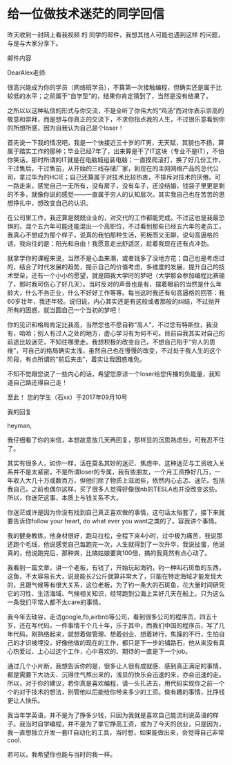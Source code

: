 # 给一位做技术迷茫的同学回信

昨天收到一封网上看我视频 的 同学的邮件，我想其他人可能也遇到这样 的问题，与是与大家分享下。

邮件内容

DearAlex老师:

很高兴能成为你的学员（网络班学员），不算第一次接触编程，但确实还是属于比较低的水平；之前属于“自学型”的，结果你肯定猜到了，当然是没有结果了。

之所以以这种私信的形式与你交流，不是全听了你伟大的“鸡汤”而对你表示崇高的敬意和崇拜，而是想与你真正的交流下，不求你指点我的人生，不过很乐意看到你的所想所感，因为自我认为自己是个loser！

首先说一下我的情况吧，我是一个快接近三十岁的IT男，无天赋，其貌也不扬，算属于踏实工作的那种；毕业已经7年了，出来算是干了IT这块（专业不是IT），不怕你笑话，那时所谓的IT就是在电脑城组装电脑；一直摸爬滚打，换了好几份工作，干过售后，干过售前，从开始的三线存储厂家，到现在的主网网络产品的总代公司，拿过华为的HCIE；自己还算属于对技术比较热衷，不排斥对技术的厌倦。可一路走来，感觉自己一无所有，没有房子，没有车子，还没结婚，钱袋子里更是剩的不多，就像你说的感觉——一直属于穷人的认知层次。其实我自己也在苦苦的思想挣扎中，想改变自己的认识。

在公司里工作，我还算是兢兢业业的，对交代的工作都能完成。不过这也是我最恐惧的，混个五六年可能还能混出一个高职位，不过看到那些已经五六年的老员工，我真心不想成为那个样子，说真的我怕那种生活，死板而又无聊，说句高逼格的话，我向往的是：阳光和自由！我愿意走出舒适区，趁着我现在还有点冲劲。

就拿学你的课程来说，当然不是心血来潮，或者钱多了没地方花；自己也是考虑过的，结合了时代发展的趋势，提示自己的价值考虑，多维度的发展，提升自己的技术壁垒，还有一个小小的愿望，就是圆我大学时的梦吧（大学那会参加编程比赛输了，那时我可伤心了好几天）。当时反对的声音也是有，摆着眼前的当然是什么年龄大，什么不务正业，什么不好好工作等等。每当这时我还有句高逼格的回答：我60岁壮年，我还年轻。说归说，内心其实还是有这般或者那般的纠结，不过抛开所有的困惑，就当圆自己一个当初的梦吧！

你的见识和格局肯定比我高，当然您也不愿自称“高人”，不过您有特斯拉，我没有，哈哈；别人有过人之处的地方，虚心学习有为何不可。目前自我其实对自己的前途比较迷茫，不知往哪里走。我想积极的改变自己，不想自己陷于“穷人的思维”，可自己的格局确实太浅，虽然自己也在慢慢的改变，不过处于我人生的这个阶段，有点所谓的“前后夹击”，着实让我困惑难免。

不知不觉跟您说了一些内心的话，希望您原谅一个loser给您传播的负能量，我知道自己路还得自己走！



至此！	您的学生（石xx）于2017年09月10号

我的回复

heyman,

我仔细看了你的来信，本想故意放几天再回复，那样显的沉思熟虑些，可我忍不住了。

其实有很多人，如你一样，活在莫名其妙的迷茫、焦虑中，这种迷茫与工资收入关系并不是太紧密，不是所谓loser的专属，我有些朋友，一个月工资挣好几万，一年收入大几十万或数百万，但他们除了物质上滋润些，依然内心忐忑、迷茫。包括我自己，之前也偶尔这样，买了很多人觉得好像很nb的TESLA也并没改变这些。所以，你迷茫这事，本质上与钱关系不大。

你迷茫或许是因为你没有找到自己真正喜欢做的事情，这句话太俗套了，接下来就要告诉你follow your heart, do what ever you want之类的了。容我讲个事情。

我的健身教练，他身材很好，跑马拉松，全程下来4小时，过中极为痛苦，我说那还跑个毛线，他说感觉自己每跑完一次，人生就得到了一次升华，我说扯蛋，他说真的，他说跑完后，那种爽，比搞姑娘要爽100倍，搞的我竟然有点心动了。

我看到一篇文章，讲一个老板，有钱了，开始玩起海钓，钓一种叫石斑鱼的东西，这鱼，不太容易长大，说是能长2公斤就算非常大了，只能在特定海域才能发现大的，且跟气候等有很大关系，这位老板，为了钓一条大的石斑鱼，花大量时间研究它的习性、生活海域、气候相关知识，经常跑到公海上呆好几天在船上。只为这么一条我们平常人都不太care的事情。

我今年去硅谷，走访google,fb,airbnb等公司，看到很多公司的程序员，四五十岁，还在写代码，一件事情干个几十年，乐于其中，而我们中国的程序员，写了几年代码，刚熟络起来，就想着做管理、想着创业、想着转行，焦躁的不行，生怕自己的才识被埋没，好像他做的现在的工作，都只是下一步的铺路石，他从来没有真心热爱过、上心过这个工作，心中喜欢的、期待的一直是下一个job。

通过几个小片断，我想告诉你的是，很多让人很有成就感、感到真正满足的事情，都是需要下大功夫、沉得住气熬出来的，浅显的快乐会迅速的来，亦会迅速的走。所以，对于你的建议，若你真是喜欢编程，请一头扎进去，用代码实现你之前一个个的对于技术的想法，别管他以后能给你带来多少的工资。做有趣的事情，比挣钱更让人快乐。

我当年学英语，并不是为了挣多少钱，只因为我就是喜欢自己能流利说英语的样子。我当时自学编程，并不是为了拿它挣高工资，或为了今天的创业，只是因为，我一直想独立开发一套IT自动化的工具，当时想，如果能做出来，会觉得自己非常cool.

若可以，我希望你也能与当时的我一样。



